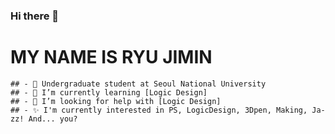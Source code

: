 ### Hi there 👋
# MY NAME IS RYU JIMIN

```
## - 🔭 Undergraduate student at Seoul National University
## - 🌱 I’m currently learning [Logic Design]
## - 🤔 I’m looking for help with [Logic Design]
## - ✨ I'm currently interested in PS, LogicDesign, 3Dpen, Making, Ja-zz! And... you?
```

<!--
**nick11967/nick11967** is a ✨ _special_ ✨ repository because its `README.md` (this file) appears on your GitHub profile.

Here are some ideas to get you started:

- 🔭 I’m currently working on ...
- 🌱 I’m currently learning ...
- 👯 I’m looking to collaborate on ...
- 🤔 I’m looking for help with ...
- 💬 Ask me about ...
- 📫 How to reach me: ...
- 😄 Pronouns: ...
- ⚡ Fun fact: ...


[<img align="left" alt="Instagram" width="22px" src="https://cdn.jsdelivr.net/npm/simple-icons@v3/icons/instagram.svg" />][instagram2]
[instargram2]: https://www.instagram.com/dgw_with.3dpen/?hl=ko
-->
